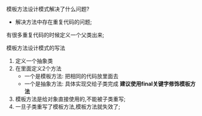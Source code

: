 模板方法设计模式解决了什么问题?
- 解决方法中存在重复代码的问题;

有很多重复代码的时候定义一个父类出来;

模板方法设计模式的写法
1. 定义一个抽象类
2. 在里面定义2个方法
    - 一个是模板方法: 把相同的代码放里面去
    - 一个是抽象方法: 具体实现交给子类完成
**建议使用final关键字修饰模板方法**
1. 模板方法是给对象直接使用的,不能被子类重写;
2. 一旦子类重写了模板方法,模板方法就失效了;


